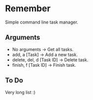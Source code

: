 # Remember

Simple command line task manager.

## Arguments

- No arguments   -> Get all tasks.
- add, a [Task]     -> Add a new task.
- delete, del, d [Task ID]  -> Delete task.
- finish, f [Task ID] -> Finish task.

## To Do

Very long list :)
